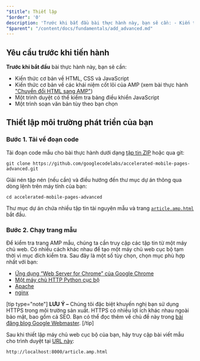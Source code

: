 ```yaml
---
"$title": Thiết lập
"$order": '0'
description: 'Trước khi bắt đầu bài thực hành này, bạn sẽ cần: - Kiến thức cơ bản về HTML, CSS và JavaScript - Kiến thức cơ bản về các khái niệm cốt lõi của AMP, xem...'
"$parent": "/content/docs/fundamentals/add_advanced.md"
---
```


## Yêu cầu trước khi tiến hành

**Trước khi bắt đầu** bài thực hành này, bạn sẽ cần:

- Kiến thức cơ bản về HTML, CSS và JavaScript
- Kiến thức cơ bản về các khái niệm cốt lõi của AMP (xem bài thực hành ["Chuyển đổi HTML sang AMP"](../../../../documentation/guides-and-tutorials/start/converting/index.md))
- Một trình duyệt có thể kiểm tra bảng điều khiển JavaScript
- Một trình soạn văn bản tùy theo bạn chọn

## Thiết lập môi trường phát triển của bạn

### Bước 1. Tải về đoạn code

Tải đoạn code mẫu cho bài thực hành dưới dạng [tập tin ZIP](https://github.com/googlecodelabs/accelerated-mobile-pages-advanced/archive/master.zip) hoặc qua git:

```shell
git clone https://github.com/googlecodelabs/accelerated-mobile-pages-advanced.git
```

Giải nén tập nén (nếu cần) và điều hướng đến thư mục dự án thông qua dòng lệnh trên máy tính của bạn:

```shell
cd accelerated-mobile-pages-advanced
```

Thư mục dự án chứa nhiều tập tin tài nguyên mẫu và trang [`article.amp.html`](https://github.com/googlecodelabs/accelerated-mobile-pages-advanced/blob/master/article.amp.html) bắt đầu.

### Bước 2. Chạy trang mẫu

Để kiểm tra trang AMP mẫu, chúng ta cần truy cập các tập tin từ một máy chủ web. Có nhiều cách khác nhau để tạo một máy chủ web cục bộ tạm thời vì mục đích kiểm tra. Sau đây là một số tùy chọn, chọn mục phù hợp nhất với bạn:

- [Ứng dụng “Web Server for Chrome” của Google Chrome](https://chrome.google.com/webstore/detail/web-server-for-chrome/ofhbbkphhbklhfoeikjpcbhemlocgigb)
- [Một máy chủ HTTP Python cục bộ](https://developer.mozilla.org/en-US/docs/Learn/Common_questions/set_up_a_local_testing_server#Running_a_simple_local_HTTP_server)
- [Apache](https://httpd.apache.org/docs/2.4/getting-started.html)
- [nginx](http://nginx.org/)

[tip type="note"] **LƯU Ý –** Chúng tôi đặc biệt khuyến nghị bạn sử dụng HTTPS trong môi trường sản xuất. HTTPS có nhiều lợi ích khác nhau ngoài bảo mật, bao gồm cả SEO. Bạn có thể đọc thêm về chủ đề này trong [bài đăng blog Google Webmaster](https://webmasters.googleblog.com/2014/08/https-as-ranking-signal.html). [/tip]

Sau khi thiết lập máy chủ web cục bộ của bạn, hãy truy cập bài viết mẫu cho trình duyệt tại [URL này](http://localhost:8000/article.amp.html):

```text
http://localhost:8000/article.amp.html
```
